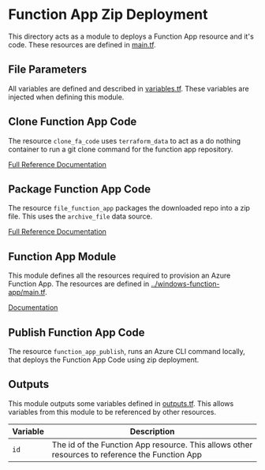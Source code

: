 # Function App Zip Deployment

This directory acts as a module to deploys a Function App resource and it's code.
These resources are defined in [main.tf](main.tf).

## File Parameters

All variables are defined and described in [variables.tf](variables.tf). These variables are injected when defining this module.

## Clone Function App Code

The resource `clone_fa_code` uses `terraform_data` to act as a do nothing container to run a git clone command for the function app repository.

[Full Reference Documentation](https://developer.hashicorp.com/terraform/language/resources/terraform-data)

## Package Function App Code

The resource `file_function_app` packages the downloaded repo into a zip file. This uses the `archive_file` data source.

[Full Reference Documentation](https://registry.terraform.io/providers/hashicorp/archive/latest/docs/data-sources/file)

## Function App Module

This module defines all the resources required to provision an Azure Function App. The resources are defined in [../windows-function-app/main.tf](../windows-function-app/main.tf).

[Documentation](../windows-function-app/README.md)

## Publish Function App Code

The resource `function_app_publish`, runs an Azure CLI command locally, that deploys the Function App Code using zip deployment.

## Outputs

This module outputs some variables defined in [outputs.tf](outputs.tf). This allows variables from this module to be referenced by other resources.

|Variable|Description|
|--------|-----------|
| `id` | The id of the Function App resource. This allows other resources to reference the Function App |
